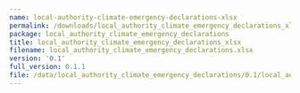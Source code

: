 ```yaml
---
name: local-authority-climate-emergency-declarations-xlsx
permalink: /downloads/local_authority_climate_emergency_declarations_xlsx/0_1
package: local_authority_climate_emergency_declarations
title: local_authority_climate_emergency_declarations_xlsx
filename: local_authority_climate_emergency_declarations.xlsx
version: '0.1'
full_version: 0.1.1
file: /data/local_authority_climate_emergency_declarations/0.1/local_authority_climate_emergency_declarations.xlsx
---
```

